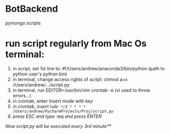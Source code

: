# BotBackend
pymongo scripts


# run script regularly from Mac Os terminal:

1. in script, set 1st line to: #!/Users/andrew/anaconda3/bin/python (path to python user's python bin)
2. in terminal, change access rights of script: chmod a+x /Users/andrew/.../script.py
3. in terminal, run EDITOR=/usr/bin/vim crontab -e (vi used to throw errors...)
4. in crontab, enter Insert mode with <I> key
5. in crontab, insert rule: `*/3 * * * * /Users/andrew/PycharmProjects/Proj/script.py`
6. press ESC and type :wq and press ENTER
  
Now script.py will be executed every 3rd minute**
